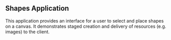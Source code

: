 Shapes Application
------------------

This application provides an interface for a user to select and place shapes on
a canvas. It demonstrates staged creation and delivery of resources (e.g.
images) to the client.
